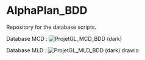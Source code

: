 # AlphaPlan_BDD
Repository for the database scripts.

Database MCD :
![ProjetGL_MCD_BDD (dark)](https://github.com/boguh/AlphaPlan_BDD/assets/106980545/62752ca2-84f1-48cd-b754-6f6e18b01e03)

Database MLD :
![ProjetGL_MLD_BDD (dark) drawio](https://github.com/boguh/AlphaPlan_BDD/assets/106980545/55e67474-f436-44e9-a1cf-22f718c625a2)
